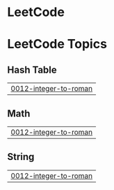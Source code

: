 # LeetCode
<!---LeetCode Topics Start-->
# LeetCode Topics
## Hash Table
|  |
| ------- |
| [0012-integer-to-roman](https://github.com/Vasanth606/LeetCode/tree/master/0012-integer-to-roman) |
## Math
|  |
| ------- |
| [0012-integer-to-roman](https://github.com/Vasanth606/LeetCode/tree/master/0012-integer-to-roman) |
## String
|  |
| ------- |
| [0012-integer-to-roman](https://github.com/Vasanth606/LeetCode/tree/master/0012-integer-to-roman) |
<!---LeetCode Topics End-->